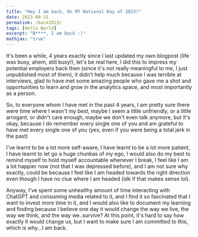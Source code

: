 ```yaml
---
title: "Hey I am back, On MY National Day of 2023!"
date: 2023-08-31
permalink: /back2023/
tags: [Hello World]
excerpt: "B****, I am back :)"
mathjax: "true"
---
```


It's been a while, 4 years exactly since I last updated my own blogpost (life was busy, ahem, still busy!), let's be real here, I did this to impress my potential employers back then (since it's not really meaningful to me, I just unpublished most of them), it didn't help much because I was terrible at interviews, glad to have met some amazing people who gave me a shot and opportunities to learn and grow in the analytics space, and most importantly as a person. 

So, to everyone whom I have met in the past 4 years, I am pretty sure there were time where I wasn't my best, maybe I seem a little unfriendly, or a little arrogant, or didn't care enough, maybe we don't even talk anymore, but it's okay, because I do remember every single one of you and am grateful to have met every single one of you (yes, even if you were being a total jerk in the past)

I've learnt to be a lot more self-aware, I have learnt to be a lot more patient, I have learnt to let go a huge chunkas of my ego, I would also do my best to remind myself to hold myself accountable whenever I break, I feel like I am a lot happier now (not that I was depressed before), and I am not sure why exactly, could be because I feel like I am headed towards the right direction even though I have no clue where I am headed (idk if that makes sense lol). 

Anyway, I've spent some unhealthy amount of time interacting with ChatGPT and consuming media related to it, and I find it so fascinated that I want to invest more time in it, and I would also like to document my learning and finding because I believe one day it would change the way we live, the way we think, and the way we..survive? At this point, it's hard to say how exactly it would change us, but I want to make sure I am committed to this, which is why...I am back. 

